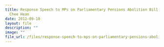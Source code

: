```yaml
---
title: Response Speech to MPs on Parliamentary Pensions Abolition Bill by Mr Teo
  Chee Hean
date: 2012-09-10
layout: file
description: ""
image: ""
file_url: /files/response-speech-to-mps-on-parliamentary-pensions-abolition-bill-by-mr-teo-chee-hean.pdf
---
```

